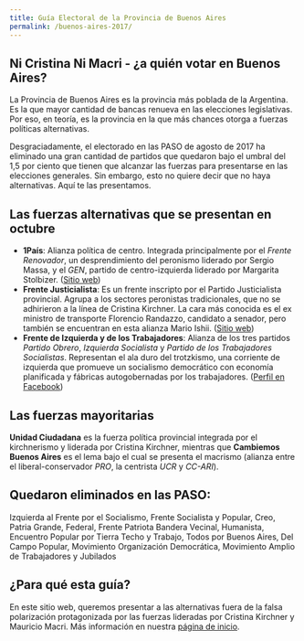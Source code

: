 ```yaml
---
title: Guía Electoral de la Provincia de Buenos Aires
permalink: /buenos-aires-2017/
---
```


## Ni Cristina Ni Macri - ¿a quién votar en Buenos Aires?

La Provincia de Buenos Aires es la provincia más poblada de la Argentina. Es la que mayor cantidad de bancas renueva en las elecciones legislativas. Por eso, en teoría, es la provincia en la que más chances otorga a fuerzas políticas alternativas.

Desgraciadamente, el electorado en las PASO de agosto de 2017 ha eliminado una gran cantidad de partidos que quedaron bajo el umbral del 1,5 por ciento que tienen que alcanzar las fuerzas para presentarse en las elecciones generales. Sin embargo, esto no quiere decir que no haya alternativas. Aquí te las presentamos.

## Las fuerzas alternativas que se presentan en octubre

* **1País**: Alianza política de centro. Integrada principalmente por el *Frente Renovador*, un desprendimiento del peronismo liderado por Sergio Massa, y el *GEN*, partido de centro-izquierda liderado por Margarita Stolbizer. ([Sitio web](http://www.1pais.com.ar/))
* **Frente Justicialista**: Es un frente inscripto por el Partido Justicialista provincial. Agrupa a los sectores peronistas tradicionales, que no se adhirieron a la línea de Cristina Kirchner. La cara más conocida es el ex ministro de transporte Florencio Randazzo, candidato a senador, pero también se encuentran en esta alianza Mario Ishii. ([Sitio web](http://www.frentejusticialista.com.ar/))
* **Frente de Izquierda y de los Trabajadores**: Alianza de los tres partidos *Partido Obrero*, *Izquierda Socialista* y *Partido de los Trabajadores Socialistas*. Representan el ala duro del trotzkismo, una corriente de izquierda que promueve un socialismo democrático con economía planificada y fábricas autogobernadas por los trabajadores. ([Perfil en Facebook](https://www.facebook.com/FrentedeIzquierda.FIT/))

## Las fuerzas mayoritarias

**Unidad Ciudadana** es la fuerza política provincial integrada por el kirchnerismo y liderada por Cristina Kirchner, mientras que **Cambiemos Buenos Aires** es el lema bajo el cual se presenta el macrismo (alianza entre el liberal-conservador *PRO*, la centrista *UCR* y *CC-ARI*).

## Quedaron eliminados en las PASO:

Izquierda al Frente por el Socialismo, Frente Socialista y Popular, Creo, Patria Grande, Federal, Frente Patriota Bandera Vecinal, Humanista, Encuentro Popular por Tierra Techo y Trabajo, Todos por Buenos Aires, Del Campo Popular, Movimiento Organización Democrática, Movimiento Amplio de Trabajadores y Jubilados

## ¿Para qué esta guía?

En este sitio web, queremos presentar a las alternativas fuera de la falsa polarización protagonizada por las fuerzas lideradas por Cristina Kirchner y Mauricio Macri. Más información en nuestra [página de inicio](http://ningunodelosdos.github.io/).
